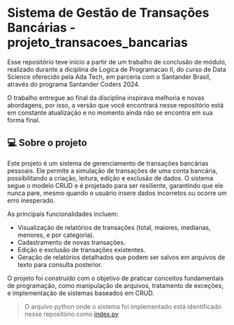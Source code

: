 # Sistema de Gestão de Transações Bancárias - projeto_transacoes_bancarias
Esse repositório teve início a partir de um trabalho de conclusão de módulo, realizado durante a diciplina de Logica de Programacao II, do curso de Data Science oferecido pela Ada Tech, em parceria com o Santander Brasil, através do programa Santander Coders 2024.

O trabalho entregue ao final da disciplina inspirava melhoria e novas abordagens, por isso, a versão que você encontrará nesse repositório está em constante atualização e no momento ainda não se encontra em sua forma final.

## 💻 Sobre o projeto
Este projeto é um sistema de gerenciamento de transações bancárias pessoais. Ele permite a simulação de transações de uma conta bancária, possibilitando a criação, leitura, edição e exclusão de dados. O sistema segue o modelo CRUD e é projetado para ser resiliente, garantindo que ele nunca pare, mesmo quando o usuário insere dados incorretos ou ocorre um erro inesperado.

As principais funcionalidades incluem:

- Visualização de relatórios de transações (total, maiores, medianas, menores, e por categoria).
- Cadastramento de novas transações.
- Edição e exclusão de transações existentes.
- Geração de relatórios detalhados que podem ser salvos em arquivos de texto para consulta posterior.

O projeto foi construído com o objetivo de praticar conceitos fundamentais de programação, como manipulação de arquivos, tratamento de exceções, e implementação de sistemas baseados em CRUD.

> O arquivo python onde o sistema foi implementado está identificado nesse repositório como [index.py](https://github.com/PedroCanedo1/banking_transaction_system/blob/main/index.py)